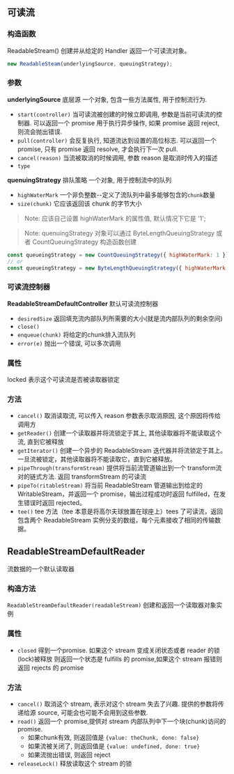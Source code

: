 ## 可读流

### 构造函数

ReadableStream() 创建并从给定的 Handler 返回一个可读流对象。

```js
new ReadableSteam(underlyingSource, queuingStrategy);
```

### 参数

**underlyingSource** 底层源
一个对象, 包含一些方法属性, 用于控制流行为.

- `start(controller)` 当可读流被创建的时候立即调用, 参数是当前可读流的控制器. 可以返回一个 promise 用于执行异步操作, 如果 promise 返回 reject, 则流会抛出错误.
- `pull(controller)` 会反复执行, 知道流达到设置的高位标志. 可以返回一个 promise, 只有 promise 返回 resolve, 才会执行下一次 pull.
- `cancel(reason)` 当流被取消的时候调用, 参数 reason 是取消时传入的描述
- `type`

**quenuingStrategy** 排队策略
一个对象, 用于控制流中的队列

- `highWaterMark` 一个非负整数--定义了流队列中最多能够包含的`chunk`数量
- `size(chunk)` 它应该返回该 chunk 的字节大小

> Note: 应该自己设置 highWaterMark 的属性值, 默认情况下它是 '1';

> Note: quenuingStrategy 对象可以通过 ByteLengthQueuingStrategy 或者 CountQueuingStrategy 构造函数创建

```js
const queueingStrategy = new CountQueuingStrategy({ highWaterMark: 1 });
// or
const queueingStrategy = new ByteLengthQueuingStrategy({ highWaterMark: 1 });
```

### 可读流控制器

**ReadableStreamDefaultController** 默认可读流控制器

+ `desiredSize` 返回填充流内部队列所需要的大小(就是流内部队列的剩余空间)
+ `close()`
+ `enqueue(chunk)` 将给定的chunk排入流队列
+ `error(e)` 抛出一个错误, 可以多次调用

### 属性

locked 表示这个可读流是否被读取器锁定

### 方法

- `cancel()` 取消读取流, 可以传入 reason 参数表示取消原因, 这个原因将传给调用方
- `getReader()` 创建一个读取器并将流锁定于其上, 其他读取器将不能读取这个流, 直到它被释放
- `getIterator()` 创建一个异步的 ReadableStream 迭代器并将流锁定于其上。一旦流被锁定，其他读取器将不能读取它，直到它被释放。
- `pipeThrough(transformStream)` 提供将当前流管道输出到一个 transform流对的链式方法. 返回 transformStream 的可读流
- `pipeTo(ritableStream)` 将当前 ReadableStream 管道输出到给定的 WritableStream，并返回一个 promise，输出过程成功时返回 fulfilled，在发生错误时返回 rejected。
- `tee()` tee 方法（tee 本意是将高尔夫球放置在球座上）tees 了可读流，返回包含两个 ReadableStream 实例分支的数组，每个元素接收了相同的传输数据。

## ReadableStreamDefaultReader

流数据的一个默认读取器

### 构造方法

`ReadableStreamDefaultReader(readableStream)` 创建和返回一个读取器对象实例

### 属性

- `closed` 得到一个promise. 如果这个 stream 变成关闭状态或者 reader 的锁(lock)被释放 则返回一个状态是 fulfills 的 promise,如果这个 stream 报错则返回 rejects 的 promise

### 方法

- `cancel()` 取消这个 stream, 表示对这个 stream 失去了兴趣. 提供的参数将传递给源 source, 可能会也可能不会用到这些参数.
- `read()` 返回一个 promise,提供对 stream 内部队列中下一个块(chunk)访问的 promise. 
  - 如果chunk有效, 则返回值是 `{value: theChunk, done: false}`
  - 如果流被关闭了, 则返回值是 `{value: undefined, done: true}`
  - 如果流抛出错误, 则返回 reject
- `releaseLock()` 释放读取这个 stream 的锁
